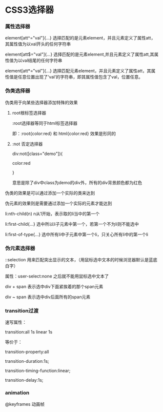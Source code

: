 # CSS3选择器

### 属性选择器

element[att^="val"]{...}  选择匹配的是元素element，并且元素定义了属性att，其属性值为以val开头的任何字符串

element[att$="val"]{...} 选择匹配的是元素element,并且元素定义了属性att,其属性值为以val结尾的任何字符串

element[att*="val"]{...} 选择匹配元素element，并且元素定义了属性att，其属性值是任意位置出现了‘val’的字符串，即其属性值包含了val，位置任意。



### 伪类选择器

伪类用于向某些选择器添加特殊的效果

1. root根标签选择器

   :root选择器等同于html标签选择器

   即：:root{color:red} 和 html{color:red}  效果是形同的

1. :not 否定选择器

   div:not([class="demo"]){

    color:red

   }

   意思是除了div中class为demo的div外，所有的div背景颜色都为红色

伪类的效果是可以通过添加一个实际的类来达到

伪元素的效果则是需要通过添加一个实际的元素才能达到

li:nth-child(n)  n从1开始，表示取的li当中的第一个 

li:first-child{...} 选中所以li子元素中第一个，若第一个不为li则不能选中

li:first-of-type{...} 选中所有li中子元素中第一个li，只关心所有li中的第一个li

### 伪元素选择器

::selection 用来匹配突出显示的文本，（用鼠标选中文本的时候浏览器默认是蓝底白字）

属性：user-select:none 之后就不能用鼠标选中文本了



div + span  表示选中div下面紧挨着的那个span元素

div ~ span 表示选中div后面所有的span元素



### transition过渡

速写属性：

transition:all 1s linear 1s

等价于：

transition-property:all

transition-duration:1s;

transition-timing-function:linear;

transition-delay:1s;



### animation

@keyframes 动画帧

